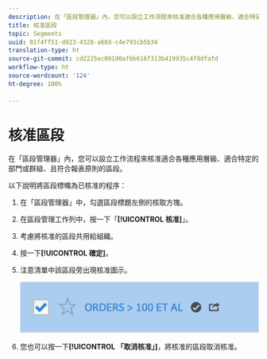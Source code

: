```yaml
---
description: 在「區段管理器」內，您可以設立工作流程來核准適合各種應用層級、適合特定的部門或群組、且符合報表原則的區段。
title: 核准區段
topic: Segments
uuid: 01f4ff51-d923-4328-a68d-c4e793cb5b34
translation-type: ht
source-git-commit: cd2225ec00190af6b616f313b419935c4f8dfafd
workflow-type: ht
source-wordcount: '124'
ht-degree: 100%

---
```



# 核准區段

在「區段管理器」內，您可以設立工作流程來核准適合各種應用層級、適合特定的部門或群組、且符合報表原則的區段。

以下說明將區段標幟為已核准的程序：

1. 在「區段管理器」中，勾選區段標題左側的核取方塊。
1. 在區段管理工作列中，按一下「**[!UICONTROL 核准]**」。
1. 考慮將核准的區段共用給組織。
1. 按一下&#x200B;**[!UICONTROL 確定]**。
1. 注意清單中該區段旁出現核准圖示。

   ![](assets/seg_approved.png)

1. 您也可以按一下&#x200B;**[!UICONTROL 「取消核准」]**，將核准的區段取消核准。

